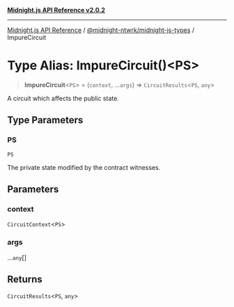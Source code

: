 [**Midnight.js API Reference v2.0.2**](../../../README.md)

***

[Midnight.js API Reference](../../../packages.md) / [@midnight-ntwrk/midnight-js-types](../README.md) / ImpureCircuit

# Type Alias: ImpureCircuit()\<PS\>

> **ImpureCircuit**\<`PS`\> = (`context`, ...`args`) => `CircuitResults`\<`PS`, `any`\>

A circuit which affects the public state.

## Type Parameters

### PS

`PS`

The private state modified by the contract witnesses.

## Parameters

### context

`CircuitContext`\<`PS`\>

### args

...`any`[]

## Returns

`CircuitResults`\<`PS`, `any`\>
